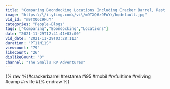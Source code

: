 ```yaml
---
title: "Comparing Boondocking Locations Including Cracker Barrel, Rest Area, Gas Station. Detour Flat Tire."
image: "https:\/\/i.ytimg.com\/vi\/m9TXQ6z9FuY\/hqdefault.jpg"
vid_id: "m9TXQ6z9FuY"
categories: "People-Blogs"
tags: ["Comparing","Boondocking","Locations"]
date: "2021-11-29T12:41:41+03:00"
vid_date: "2021-11-29T03:28:11Z"
duration: "PT11M11S"
viewcount: "79"
likeCount: "26"
dislikeCount: "0"
channel: "The Smalls RV Adventures"
---
```

{% raw %}#crackerbarrel #restarea #i95 #mobil #rvfulltime  #rvliving #camp #rvlife #{% endraw %}
